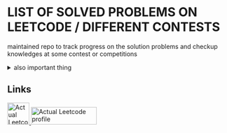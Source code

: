 # LIST OF SOLVED PROBLEMS ON LEETCODE / DIFFERENT CONTESTS
maintained repo to track progress on the solution problems and  checkup knowledges at some    contest or competitions
<details>
  <summary>also important thing</summary>
    currently looking for job. T̴̨̢̪̞̠̓̉̈́́̚͠Ř̷̭̠̫̜͍̀Y̶̪̽̂̾͝͠ ̵͇͙̪̮̈̊Ṯ̴̣͖̠͚̖͋̄̎͑Ọ̴̢̘͖̝̬̘͂̒̄͌͌̿͝ ̴͈͓͓̤̥̏̃H̵̬̯̯͊̏̀̓̕͝Ü̵̠͓̖͆́̈̚͝Ň̶̡͙̹̙̩̺̍̂͐Ṭ̴̜͓̇ ̶͋͗͜M̴̧̲̥͓̒̊̂͘Ě̸̫̖̗̎͘͝ ̶͓̟̦̈́̿͑H̴̺̮̕̚Ŗ̷̗̜͚̻͋̏'̵̽͆̿͊̀̓͜ͅS̶͔̲̒̓̀̀̽̋
</details>

## Links
<a href="https://leetcode.com/u/hotkiss/">
  <img src="https://www.svgrepo.com/show/341985/leetcode.svg" alt="Actual Leetcode profile" width="50" height="50">
</a>
<a href="https://codeforces.com/profile/tpoh">
  <img src="https://codeforces.org/s/14786/images/codeforces-sponsored-by-ton.png" alt="Actual Leetcode profile" width="150" height="40">
</a>
